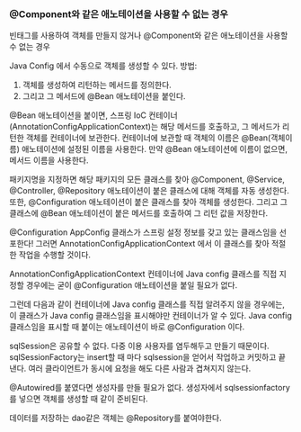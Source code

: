 ### @Component와 같은 애노테이션을 사용할 수 없는 경우
빈태그를 사용하여 객체를 만들지 않거나 @Component와 같은 애노테이션을 사용할 수 없는 경우

Java Config 에서 수동으로 객체를 생성할 수 있다.
방법:
1) 객체를 생성하여 리턴하는 메서드를 정의한다.
2) 그리고 그 메서드에 @Bean 애노테이션을 붙인다.

@Bean 애노테이션을 붙이면, 스프링 IoC 컨테이너(AnnotationConfigApplicationContext)는 해당 메서드를 호출하고, 그 메서드가 리턴한 객체를 컨테이너에 보관한다.
컨테이너에 보관할 때 객체의 이름은 @Bean(객체이름) 애노테이션에 설정된 이름을 사용한다.
만약 @Bean 애노테이션에 이름이 없으면, 메서드 이름을 사용한다.

패키지명을 지정하면 해당 패키지의 모든 클래스를 찾아 @Component, @Service, @Controller, @Repository 애노테이션이 붙은 클래스에 대해 객체를 자동 생성한다.
또한, @Configuration 애노테이션이 붙은 클래스를 찾아 객체를 생성한다.
그리고 그 클래스에 @Bean 애노테이션이 붙은 메서드를 호출하여 그 리턴 값을 저장한다.

@Configuration
AppConfig 클래스가 스프링 설정 정보를 갖고 있는 클래스임을 선포한다!
그러면 AnnotationConfigApplicationContext 에서 이 클래스를 찾아 적절한 작업을 수행할 것이다.

AnnotationConfigApplicationContext 컨테이너에 Java config 클래스를 직접 지정할 경우에는 굳이 @Configuration 애노테이션을 붙일 필요가 없다.

그런데 다음과 같이 컨테이너에 Java config 클래스를 직접 알려주지 않을 경우에는, 이 클래스가 Java config 클래스임을 표시해야만 컨테이너가 알 수 있다.
Java config 클래스임을 표시할 때 붙이는 애노테이션이 바로 @Configuration 이다.

sqlSession은 공유할 수 없다. 다중 이용 사용자를 염두해두고 만들기 때문이다. sqlSessionFactory는 insert할 때 마다 sqlsession을 얻어서 작업하고 커밋하고 끝낸다. 여러 클라이언트가 동시에 요청을 해도 다른 사람과 겹쳐지지 않는다.

@Autowired를 붙였다면 생성자를 만들 필요가 없다. 생성자에서 sqlsessionfactory를 넣으면 객체를 생성할 때 같이 준비된다.

데이터를 저장하는 dao같은 객체는 @Repository를 붙여야한다. 







